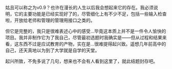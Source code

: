 姑且可以称之为v0.9？也许在漫长的人生以后我会想起来它的存在。我必须说明，它的主要功能是已经实现好了的，尽管细化上有不少不足，包括一些输入检查啦，开放给老师和管理的管理用接口之类的。

但它是完整的，我只是很难表述心中的感受...毕竟这本质上并不是一件令人愉快的项目。我并非制作它为了我自己，尽管最初选题时我确实是——但从过程和结果来看，这东西不过是应试教育的产物，实在是...很难提得起兴致。遥想几年前高中的自己，还天真地以为到了大学就是自学的天堂。

起兴所致，不免多说了几句，想来也不会有人看到这里了，就此结题封存吧。
